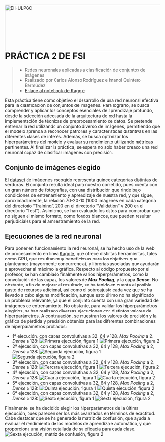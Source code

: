 <a href="https://www.eii.ulpgc.es" target="_blank"><img src="https://www.eii.ulpgc.es/sites/default/files/eii-acron-mod.png" alt="EII-ULPGC" align="right" width="516" height="150" /></a>
# PRÁCTICA 2 DE FSI
> - Redes neuronales aplicadas a clasificación de conjuntos de imágenes
> - Realizado por Carlos Alonso Rodríguez e Imanol Quintero Bermúdez
> - [Enlace al notebook de Kaggle](https://www.kaggle.com/code/imanolqb/vegetables-recognition-final-ulpgc)

Esta práctica tiene como objetivo el desarrollo de una red neuronal efectiva para la clasificación de conjuntos de imágenes. Para lograrlo, se busca comprender y aplicar los conceptos esenciales de aprendizaje profundo, desde la selección adecuada de la arquitectura de red hasta la implementación de técnicas de preprocesamiento de datos. Se pretende entrenar la red utilizando un conjunto diverso de imágenes, permitiendo que el modelo aprenda a reconocer patrones y características distintivas en las diferentes clases de interés. Además, se busca optimizar los hiperparámetros del modelo y evaluar su rendimiento utilizando métricas pertinentes. Al finalizar la práctica, se espera no solo haber creado una red neuronal capaz de clasificar imágenes con precisión.

## Conjunto de imágenes elegido
El [dataset](https://www.kaggle.com/datasets/misrakahmed/vegetable-image-dataset) de imágenes escogido representa quince categorías distintas de verduras. El conjunto resulta ideal para nuestro cometido, pues cuenta con un gran número de fotografías, con una distribución que rinde bajo condiciones de entrenamiento y aprendizaje de nuestra red, y que sigue, aproximadamente, la relación 70-20-10 (1000 imágenes en cada categoría del directorio “Training”, 200 en el directorio “Validation” y 200 en el directorio “Test”). Asimismo, se han evaluado los datos para comprobar que no siguen el mismo formato, como fondos blancos, que pueden resultar perjudiciales para el amaestramiento de la red.

## Ejecuciones de la red neuronal
Para poner en funcionamiento la red neuronal, se ha hecho uso de la web de procesamiento en línea [Kaggle](https://www.kaggle.com/), que ofrece distintas herramientas, tales como GPU, que resultan muy beneficiosas para los objetivos que planteamos (mayormente concurrencia), y librerías asociadas que ayudarán a aprovechar al máximo la gráfica.
Respecto al código propuesto por el profesor, se han cambiado finalmente varios hiperparámetros, como la convolución de las capas, los valores de ***Max Pooling***, y la capa ***Dense***. No obstante, a fin de mejorar el resultado, se ha tenido en cuenta el posible gasto de recursos adicional, así como el sobreajuste cada vez que se ha llevado a cabo alguna modificación, aunque esto último no ha significado un problema relevante, ya que el conjunto cuenta con una gran variedad de imágenes de entrenamiento.
No obstante, para validar los hiperparámetros elegidos, se han realizado diversas ejecuciones con distintos valores de hiperparámetros.
A continuación, se muestran los valores de precisión y la gráfica de pérdida y precisión obtenida para las diferentes combinaciones de hiperparámetros probados:

- 1ª ejecución, con capas convolutivas a 32, 64 y 128, *Max Pooling* a 2, *Dense* a 128:
  ![Primera ejecución, figura 1](./images/1a.png)
  ![Primera ejecución, figura 2](./images/1b.png)
- 2ª ejecución, con capas convolutivas a 32, 64 y 128, *Max Pooling* a 2, *Dense* a 128:
  ![Segunda ejecución, figura 1](./images/2a.png)
  ![Segunda ejecución, figura 2](./images/2b.png)
- 3ª ejecución, con capas convolutivas a 32, 64 y 128, *Max Pooling* a 2, *Dense* a 128:
  ![Tercera ejecución, figura 1](./images/3a.png)
  ![Tercera ejecución, figura 2](./images/3b.png)
- 4ª ejecución, con capas convolutivas a 32, 64 y 128, *Max Pooling* a 2, *Dense* a 128:
  ![Cuarta ejecución, figura 1](./images/4a.png)
  ![Cuarta ejecución, figura 2](./images/4b.png)
- 5ª ejecución, con capas convolutivas a 32, 64 y 128, *Max Pooling* a 2, *Dense* a 128:
  ![Quinta ejecución, figura 1](./images/5a.png)
  ![Quinta ejecución, figura 2](./images/5b.png)
- 6ª ejecución, con capas convolutivas a 32, 64 y 128, *Max Pooling* a 2, *Dense* a 128:
  ![Sexta ejecución, figura 1](./images/6a.png)
  ![Sexta ejecución, figura 2](./images/6b.png)

Finalmente, se ha decidido elegir los hiperparámetros de la última ejecución, pues parecen ser los más avanzados en términos de exactitud.
Cabe destacar que se ha generado la matriz de confusión, que ayuda a evaluar el rendimiento de los modelos de aprendizaje automático, y que proporciona una visión detallada de su eficacia para cada clase.
![Sexta ejecución, matriz de confusión, figura 2](./images/6c.png)
